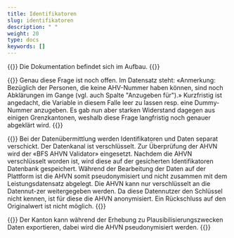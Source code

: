 ```yaml
---
title: Identifikatoren 
slug: identifikatoren
description: " "
weight: 20
type: docs
keywords: []
---
```


{{<alert color="info">}}
Die Dokumentation befindet sich im Aufbau.
{{</alert>}}

{{<collapsible title="Die AHVN ist ein Pflichtfeld. Trotzdem wird es Fälle ohne AHV-Nr. geben. Wo ist beschrieben was in diesem Fall in die Variable kommt?">}}
Genau diese Frage ist noch offen. Im Datensatz steht: «Anmerkung: Bezüglich der Personen, die keine AHV-Nummer haben können, sind noch Abklärungen im Gange (vgl. auch Spalte "Anzugeben für").» Kurzfristig ist angedacht, die Variable in diesem Falle leer zu lassen resp. eine Dummy-Nummer anzugeben. Es gab nun aber starken Widerstand dagegen aus einigen Grenzkantonen, weshalb diese Frage langfristig noch genauer abgeklärt wird.
{{</collapsible>}}

{{<collapsible title="Bei der Datenerhebung soll ja die AHVN genutzt werden. Wird die AHVN über die Tarifpartner auch an die Krankenkassen ersichtlich sein werden?">}}
Bei der Datenübermittlung werden Identifikatoren und Daten separat verschickt. Der Datenkanal ist verschlüsselt. Zur Überprüfung der AHVN wird der «BFS AHVN Validator» eingesetzt. Nachdem die AHVN verschlüsselt worden ist, wird diese auf der gesicherten Identifikatoren Datenbank gespeichert. Während der Bearbeitung der Daten auf der Plattform ist die AHVN somit pseudonymisiert und nicht zusammen mit dem Leistungsdatensatz abgelegt. Die AHVN kann nur verschlüsselt an die Datennut-zer weitergegeben werden. Da diese Datennutzer den Schlüssel nicht kennen, ist für diese die AHVN anonymisiert. Ein Rückschluss auf den Originalwert ist nicht möglich.
{{</collapsible>}}

{{<collapsible title="Hat der Kanton Zugang zum ID-File der Lieferungen?">}}
Der Kanton kann während der Erhebung zu Plausibilisierungszwecken Daten exportieren, dabei wird die AHVN pseudonymisiert werden.
{{</collapsible>}}
